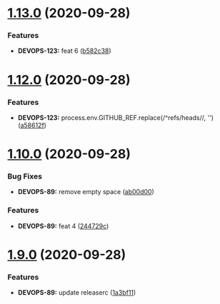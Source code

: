 # [1.13.0](https://github.com/victorsalaun/poc-semantic-release/compare/v1.12.0...v1.13.0) (2020-09-28)


### Features

* **DEVOPS-123:** feat 6 ([b582c38](https://github.com/victorsalaun/poc-semantic-release/commit/b582c38a4eed0391ed0ff7be3dd6ff84af2bb909))

# [1.12.0](https://github.com/victorsalaun/poc-semantic-release/compare/v1.11.0...v1.12.0) (2020-09-28)


### Features

* **DEVOPS-123:** process.env.GITHUB_REF.replace(/^refs\/heads\//, '') ([a58612f](https://github.com/victorsalaun/poc-semantic-release/commit/a58612fa9afa0a4a1e485b774838cafe3c25f73a))

# [1.10.0](https://github.com/victorsalaun/poc-semantic-release/compare/v1.9.0...v1.10.0) (2020-09-28)

### Bug Fixes

* **DEVOPS-89:** remove empty space ([ab00d00](https://github.com/victorsalaun/poc-semantic-release/commit/ab00d002c039b8ec1098002bd48052d19df3036e))

### Features

* **DEVOPS-89:** feat 4 ([244729c](https://github.com/victorsalaun/poc-semantic-release/commit/244729c21a2eca429fa6e9baa02cd1200a2602e8))

# [1.9.0](https://github.com/victorsalaun/poc-semantic-release/compare/v1.8.0...v1.9.0) (2020-09-28)

### Features

* **DEVOPS-89:** update releaserc ([1a3bf11](https://github.com/victorsalaun/poc-semantic-release/commit/1a3bf11cd3a3f8aa6e7c603ffbd37c36c0c8fe36))
